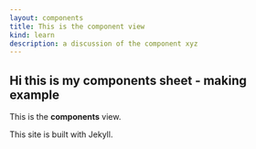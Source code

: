 ```yaml
---
layout: components
title: This is the component view
kind: learn
description: a discussion of the component xyz
---
```


## Hi this is my components sheet - making example ##

This is the **components** view.

This site is built with Jekyll.
